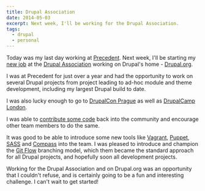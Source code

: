 ```yaml
---
title: Drupal Association
date: 2014-05-03
excerpt: Next week, I'll be working for the Drupal Association.
tags:
  - drupal
  - personal
---
```


Today was my last day working at [Precedent](http://www.precedent.com). Next
week, I'll be starting my
[new job](https://assoc.drupal.org/node/18923 'Drupal.org Developer') at the
[Drupal Association](http://assoc.drupal.org) working on Drupal's home -
[Drupal.org](http://www.drupal.org).

I was at Precedent for just over a year and had the opportunity to work on
several Drupal projects from project leading to ad-hoc module and theme
development, including my largest Drupal build to date.

I was also lucky enough to go to
[DrupalCon Prague](http://prague2013.drupal.org) as well as
[DrupalCamp London](http://2014.drupalcamplondon.co.uk).

I was able to [contribute some code](https://drupal.org/project/eventsforce)
back into the community and encourage other team members to do the same.

It was good to be able to introduce some new tools like
[Vagrant](http://www.vagrantup.com), [Puppet](http://www.puppetlabs.com),
[SASS](http://www.sass-lang.com) and [Compass](http://www.compass-style.org)
into the team. I was pleased to introduce and champion the
[Git Flow](http://danielkummer.github.io/git-flow-cheatsheet 'Git Flow Cheat Sheet')
branching model, which them became the standard approach for all Drupal
projects, and hopefully soon all development projects.

Working for the Drupal Association and on Drupal.org was an opportunity that I
couldn't refuse, and is certainly going to be a fun and interesting challenge. I
can't wait to get started!
